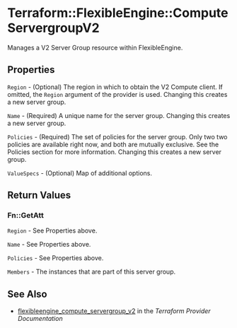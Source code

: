 # Terraform::FlexibleEngine::ComputeServergroupV2

Manages a V2 Server Group resource within FlexibleEngine.

## Properties

`Region` - (Optional) The region in which to obtain the V2 Compute client. If omitted, the `Region` argument of the provider is used. Changing this creates a new server group.

`Name` - (Required) A unique name for the server group. Changing this creates a new server group.

`Policies` - (Required) The set of policies for the server group. Only two two policies are available right now, and both are mutually exclusive. See the Policies section for more information. Changing this creates a new server group.

`ValueSpecs` - (Optional) Map of additional options.


## Return Values

### Fn::GetAtt

`Region` - See Properties above.

`Name` - See Properties above.

`Policies` - See Properties above.

`Members` - The instances that are part of this server group.

## See Also

* [flexibleengine_compute_servergroup_v2](https://www.terraform.io/docs/providers/flexibleengine/r/compute_servergroup_v2.html) in the _Terraform Provider Documentation_